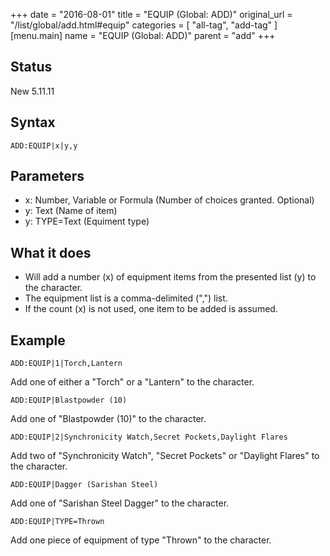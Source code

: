 +++
date = "2016-08-01"
title = "EQUIP (Global: ADD)"
original_url = "/list/global/add.html#equip"
categories = [ "all-tag", "add-tag" ]
[menu.main]
    name = "EQUIP (Global: ADD)"
    parent = "add"
+++

## Status

New 5.11.11

## Syntax

`ADD:EQUIP|x|y,y`

## Parameters

-   x: Number, Variable or Formula (Number of
    choices granted. Optional)
-   y: Text (Name of item)
-   y: TYPE=Text (Equiment type)



What it does
------------

-   Will add a number (x) of equipment items from the presented list (y)
    to the character.
-   The equipment list is a comma-delimited (",") list.
-   If the count (x) is not used, one item to be added is assumed.

Example
-------

`ADD:EQUIP|1|Torch,Lantern`

Add one of either a "Torch" or a "Lantern" to the character.

`ADD:EQUIP|Blastpowder (10)`

Add one of "Blastpowder (10)" to the character.

`ADD:EQUIP|2|Synchronicity Watch,Secret Pockets,Daylight Flares`

Add two of "Synchronicity Watch", "Secret Pockets" or "Daylight Flares"
to the character.

`ADD:EQUIP|Dagger (Sarishan Steel)`

Add one of "Sarishan Steel Dagger" to the character.

`ADD:EQUIP|TYPE=Thrown`

Add one piece of equipment of type "Thrown" to the character.

